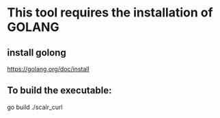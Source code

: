 # This tool requires the installation of GOLANG

## install golong
https://golang.org/doc/install

## To build the executable:
go build ./scalr_curl
